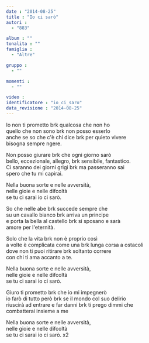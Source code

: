 ```yaml
---
date : "2014-08-25"
title : "Io ci sarò"
autori : 
  - "883"

album : ""
tonalita : ""
famiglia : 
  - "Altre"

gruppo : 
  - ""

momenti : 
  - ""

video : 
identificatore : "io_ci_saro"
data_revisione : "2014-08-25"
---
```

  
  
Io non ti prometto brk qualcosa che non ho   
quello che non sono  brk non posso esserlo   
anche se so che c'è chi dice  brk per quieto vivere   
bisogna sempre ngere.   
  
  
Non posso giurare  brk che ogni giorno sarò   
bello, eccezionale, allegro,  brk sensibile, fantastico.  
Ci saranno dei giorni grigi  brk ma passeranno sai   
spero che tu mi capirai.   
  
  
Nella buona sorte e nelle avversità,   
nelle gioie e nelle difcoltà   
se tu ci sarai io ci sarò.   
  
  
So che nelle abe  brk succede sempre che   
su un cavallo bianco  brk arriva un principe   
e porta la bella al castello  brk si sposano e sarà   
amore per l'eternità.   
  
  
Solo che la vita  brk non è proprio così   
a volte è complicata come una  brk lunga corsa a ostacoli   
dove non ti puoi ritirare  brk soltanto correre   
con chi ti ama accanto a te.   
  
  
Nella buona sorte e nelle avversità,   
nelle gioie e nelle difcoltà   
se tu ci sarai io ci sarò.   
  
  
Giuro ti prometto  brk che io mi impegnerò   
io farò di tutto però  brk se il mondo col suo delirio   
riuscirà ad entrare e far danni  brk ti prego dimmi che   
combatterai insieme a me    
  
  
Nella buona sorte e nelle avversità,   
nelle gioie e nelle difcoltà   
se tu ci sarai io ci sarò. x2  
  
  
